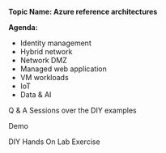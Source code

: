 __Topic Name: Azure reference architectures__

__Agenda:__

* Identity management
* Hybrid network
* Network DMZ
* Managed web application
* VM workloads        
* IoT 
* Data & AI

Q & A Sessions over the DIY examples

Demo

DIY Hands On Lab Exercise

